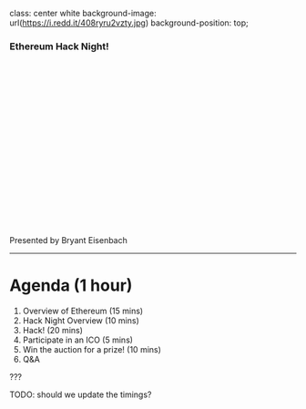 class: center white
background-image: url(https://i.redd.it/408ryru2vzty.jpg)
background-position: top;

### Ethereum Hack Night!
<!-- Because alignment ugh -->
<br><br><br><br><br><br>
<br><br><br><br><br><br>
<br><br><br><br><br><br>
Presented by Bryant Eisenbach

---

# Agenda (1 hour)
1. Overview of Ethereum (15 mins)
2. Hack Night Overview (10 mins)
3. Hack! (20 mins)
5. Participate in an ICO (5 mins)
6. Win the auction for a prize! (10 mins)
7. Q&A

???

TODO: should we update the timings?
